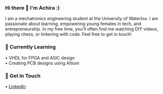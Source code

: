 ### Hi there 👋  I'm Achira :)
<!--
**achirasarker/achirasarker** is a ✨ _special_ ✨ repository because its `README.md` (this file) appears on your GitHub profile.

Here are some ideas to get you started:
     
- 🔭 I’m currently working on ...
- 🌱 I’m currently learning ...
- 👯 I’m looking to collaborate on ...
- 🤔 I’m looking for help with ...
- 💬 Ask me about ...
- 📫 How to reach me: ...
- 😄 Pronouns: ...
- ⚡ Fun fact: ...
-->

I am a mechatronics engineering student at the University of Waterloo. I am passionate about learning, empowering young females in tech, and entrepreneurship. In my free time, you'll often find me watching DIY videos, playing chess, or tinkering with code. Feel free to get in touch! 

### 🌱 Currently Learning 
• VHDL for FPGA and ASIC design <br>
• Creating PCB designs using Altium 

### 💬 Get In Touch 
• <a href="https://www.linkedin.com/in/achirasarker/">LinkedIn</a> <br>
